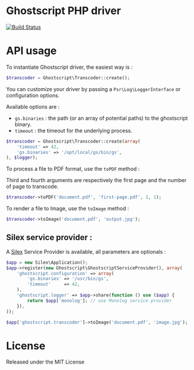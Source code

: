# Ghostscript PHP driver

[![Build Status](https://secure.travis-ci.org/alchemy-fr/Ghostscript-PHP.png)](http://travis-ci.org/alchemy-fr/Ghostscript-PHP)

# API usage

To instantiate Ghostscript driver, the easiest way is :

```php
$transcoder = Ghostscript\Transcoder::create();
```

You can customize your driver by passing a `Psr\Log\LoggerInterface` or
configuration options.

Available options are :

 - `gs.binaries` : the path (or an array of potential paths) to the ghostscript binary.
 - `timeout` : the timeout for the underlying process.

```php
$transcoder = Ghostscript\Transcoder::create(array(
    'timeout' => 42,
    'gs.binaries' => '/opt/local/gs/bin/gs',
), $logger);
```

To process a file to PDF format, use the `toPDF` method :

Third and fourth arguments are respectively the first page and the number of
page to transcode.

```php
$transcoder->toPDF('document.pdf', 'first-page.pdf', 1, 1);
```

To render a file to Image, use the `toImage` method :

```php
$transcoder->toImage('document.pdf', 'output.jpg');
```

## Silex service provider :

A [Silex](silex.sensiolabs.org) Service Provider is available, all parameters
are optionals :

```php
$app = new Silex\Application();
$app->register(new Ghostscript\GhostscriptServiceProvider(), array(
    'ghostscript.configuration' => array(
        'gs.binaries' => '/usr/bin/gs',
        'timeout'     => 42,
    ),
    'ghostscript.logger' => $app->share(function () use ($app) {
        return $app['monolog']; // use Monolog service provider
    }),
));

$app['ghostscript.transcoder']->toImage('document.pdf', 'image.jpg');
```

# License

Released under the MIT License

